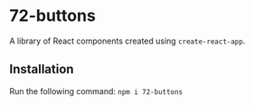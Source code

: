 # 72-buttons
A library of React components created using `create-react-app`.

## Installation
Run the following command:
`npm i 72-buttons`